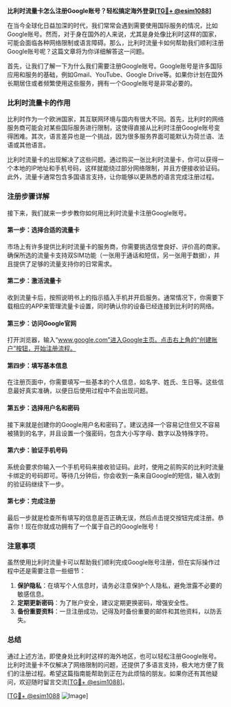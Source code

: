 **比利时流量卡怎么注册Google账号？轻松搞定海外登录[[TG💪+ @esim1088](https://t.me/s/esim1088)]**

在当今全球化日益加深的时代，我们常常会遇到需要使用国际服务的情况，比如Google账号。然而，对于身在国外的人来说，尤其是身处像比利时这样的国家，可能会面临各种网络限制或语言障碍。那么，比利时流量卡如何帮助我们顺利注册Google账号呢？这篇文章将为你详细解答这一问题。

首先，让我们了解一下为什么我们需要注册Google账号。Google账号是许多国际应用和服务的基础，例如Gmail、YouTube、Google Drive等。如果你计划在国外长期居住或者频繁使用这些服务，拥有一个Google账号是非常必要的。

### 比利时流量卡的作用

比利时作为一个欧洲国家，其互联网环境与国内有很大不同。首先，比利时的网络服务商可能会对某些国际服务进行限制，这使得直接从比利时注册Google账号变得困难。其次，语言差异也是一个挑战，因为很多服务界面可能默认为荷兰语、法语或其他语言。

比利时流量卡的出现解决了这些问题。通过购买一张比利时流量卡，你可以获得一个本地的IP地址和手机号码，这样就能绕过部分网络限制，并且方便接收验证码。此外，流量卡通常包含多国语言支持，让你能够以更熟悉的语言完成注册过程。

### 注册步骤详解

接下来，我们就来一步步教你如何用比利时流量卡注册Google账号。

#### 第一步：选择合适的流量卡

市场上有许多提供比利时流量卡的服务商，你需要挑选信誉良好、评价高的商家。确保所选的流量卡支持双SIM功能（一张用于通话和短信，另一张用于数据），并且提供了足够的流量支持你的日常需求。

#### 第二步：激活流量卡

收到流量卡后，按照说明书上的指示插入手机并开启服务。通常情况下，你需要下载相应的APP来管理流量卡设置，同时确认你的设备已经连接到比利时的网络。

#### 第三步：访问Google官网

打开浏览器，输入“www.google.com”进入Google主页。点击右上角的“创建账户”按钮，开始注册流程。

#### 第四步：填写基本信息

在注册页面中，你需要填写一些基本的个人信息，如名字、姓氏、生日等。这些信息最好真实准确，以便日后使用过程中不会出现问题。

#### 第五步：选择用户名和密码

接下来就是创建你的Google用户名和密码了。建议选择一个容易记住但又不容易被猜到的名字，并且设置一个强密码，包含大小写字母、数字以及特殊字符。

#### 第六步：验证手机号码

系统会要求你输入一个手机号码来接收验证码。此时，使用之前购买的比利时流量卡绑定的号码即可。等待几分钟后，你会收到一条来自Google的短信，输入收到的验证码继续下一步。

#### 第七步：完成注册

最后一步就是检查所有填写的信息是否正确无误，然后点击提交按钮完成注册。恭喜你！现在你就成功拥有了一个属于自己的Google账号！

### 注意事项

虽然使用比利时流量卡可以帮助我们顺利完成Google账号注册，但在实际操作过程中还是需要注意一些细节：

1. **保护隐私**：在填写个人信息时，请务必注意保护个人隐私，避免泄露不必要的敏感信息。
2. **定期更新密码**：为了账户安全，建议定期更换密码，增强安全性。
3. **备份重要资料**：一旦注册成功，记得及时备份重要的邮件和其他资料，以防丢失。

### 总结

通过上述方法，即使身处比利时这样的海外地区，也可以轻松注册Google账号。比利时流量卡不仅解决了网络限制的问题，还提供了多语言支持，极大地方便了我们的注册过程。希望这篇指南能帮助到正在为此烦恼的朋友。如果你还有其他疑问，欢迎随时留言交流[[TG💪+ @esim1088](https://t.me/s/esim1088)]。

[[TG💪+ @esim1088](https://t.me/s/esim1088) ![Image](https://i.postimg.cc/4NQfJmqS/Snipaste-2025-05-13-00-14-12.png)]